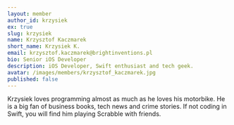 ```yaml
---
layout: member
author_id: krzysiek
ex: true
slug: krzysiek
name: Krzysztof Kaczmarek
short_name: Krzysiek K.
email: krzysztof.kaczmarek@brightinventions.pl
bio: Senior iOS Developer
description: iOS Developer, Swift enthusiast and tech geek.
avatar: /images/members/krzysztof_kaczmarek.jpg
published: false
---
```

Krzysiek loves programming almost as much as he loves his motorbike. He is a big fan of business books, tech news and crime stories. If not coding in Swift, you will find him playing Scrabble with friends.
